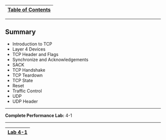 |[Table of Contents](/00-Table-of-Contents.md)|
|---|

---

## Summary

* Introduction to TCP
* Layer 4 Devices
* TCP Header and Flags
* Synchronize and Acknowledgements
* SACK
* TCP Handshake
* TCP Teardown
* TCP State
* Reset
* Traffic Control
* UDP
* UDP Header

---
**Complete Performance Lab:** 4-1

---

|[Lab 4-1](/06-osi-layer-4/lab-3-1.md)|
|---|
